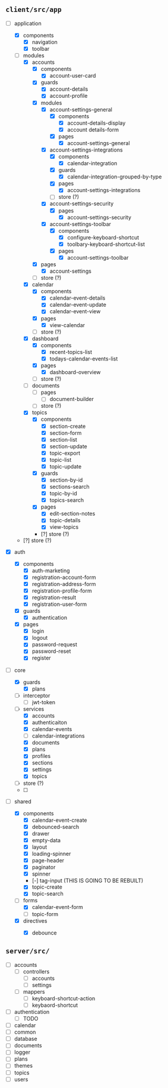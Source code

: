 ## `client/src/app`

- [ ] application
  - [x] components
    - [x] navigation
    - [x] toolbar
  - [ ] modules
    - [x] accounts
      - [x] components
        - [x] account-user-card
      - [x] guards
        - [x] account-details
        - [x] account-profile
      - [x] modules
        - [x] account-settings-general
          - [x] components
            - [x] account-details-display
            - [x] account details-form
          - [x] pages
            - [x] account-settings-general        
        - [x] account-settings-integrations
          - [x] components
            - [x] calendar-integration
          - [x] guards
            - [x] calendar-integration-grouped-by-type
          - [x] pages
            - [x] account-settings-integrations
          - [ ] store (?)
        - [x] account-settings-security
          - [x] pages
            - [x] account-settings-security
        - [x] account-settings-toolbar
          - [x] components
            - [x] configure-keyboard-shortcut
            - [x] toolbary-keyboard-shortcut-list
          - [x] pages
            - [x] account-settings-toolbar
      - [x] pages
        - [x] account-settings
      - [ ] store (?)
    - [x] calendar
      - [x] components
        - [x] calendar-event-details
        - [x] calendar-event-update
        - [x] calendar-event-view
      - [x] pages
        - [x] view-calendar
      - [ ] store (?)
    - [x] dashboard
      - [x] components
        - [x] recent-topics-list
        - [x] todays-calendar-events-list
      - [x] pages
        - [x] dashboard-overview
      - [ ] store (?)
    - [ ] documents
      - [ ] pages
        - [ ] document-builder
      - [ ] store (?)
    - [x] topics
      - [x] components
        - [x] section-create
        - [x] section-form
        - [x] section-list
        - [x] section-update
        - [x] topic-export
        - [x] topic-list
        - [x] topic-update
      - [x] guards
        - [x] section-by-id
        - [x] sections-search
        - [x] topic-by-id
        - [x] topics-search
      - [x] pages
        - [x] edit-section-notes
        - [x] topic-details
        - [x] view-topics
      - [?] store (?)
  - [?] store (?)

- [x] auth
  - [x] components
    - [x] auth-marketing
    - [x] registration-account-form
    - [x] registration-address-form
    - [x] registration-profile-form
    - [x] registration-result
    - [x] registration-user-form
  - [x] guards
    - [x] authentication
  - [x] pages
    - [x] login
    - [x] logout
    - [x] password-request
    - [x] password-reset
    - [x] register

- [ ] core
  - [x] guards
    - [x] plans
  - [ ] interceptor
    - [ ] jwt-token
  - [ ] services
    - [x] accounts
    - [x] authenticaiton
    - [x] calendar-events
    - [ ] calendar-integrations
    - [x] documents
    - [x] plans
    - [x] profiles
    - [x] sections
    - [x] settings
    - [x] topics
  - [ ] store (?)
  - [ ] 

- [ ] shared
  - [x] components
    - [x] calendar-event-create
    - [x] debounced-search
    - [x] drawer
    - [x] empty-data
    - [x] layout
    - [x] loading-spinner
    - [x] page-header
    - [x] paginator
    - [x] spinner
    - [-] tag-input (THIS IS GOING TO BE REBUILT)
    - [x] topic-create
    - [x] topic-search
  - [ ] forms
    - [x] calendar-event-form
    - [ ] topic-form
  - [x] directives
    - [x] debounce


## `server/src/`
- [ ] accounts
  - [ ] controllers
    - [ ] accounts
    - [ ] settings
  - [ ] mappers
    - [ ] keyboard-shortcut-action
    - [ ] keybaord-shortcut
- [ ] authentication
  - [ ] TODO
- [ ] calendar
- [ ] common 
- [ ] database
- [ ] documents
- [ ] logger
- [ ] plans
- [ ] themes
- [ ] topics
- [ ] users
